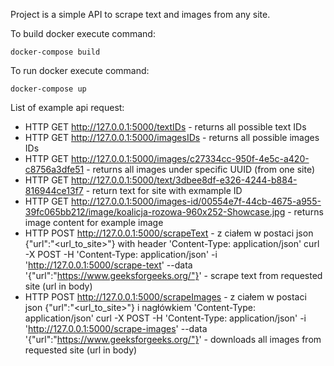 Project is a simple API to scrape text and images from any site.  

To build docker execute command:

`docker-compose build`

To run docker execute command:

`docker-compose up`

List of example api request:
- HTTP GET http://127.0.0.1:5000/textIDs - returns all possible text IDs
- HTTP GET http://127.0.0.1:5000/imagesIDs - returns all possible images IDs
- HTTP GET http://127.0.0.1:5000/images/c27334cc-950f-4e5c-a420-c8756a3dfe51 - returns all images under specific UUID (from one site)
- HTTP GET http://127.0.0.1:5000/text/3dbee8df-e326-4244-b884-816944ce13f7 - return text for site with exmample ID 
- HTTP GET http://127.0.0.1:5000/images-id/00554e7f-44cb-4675-a955-39fc065bb212/image/koalicja-rozowa-960x252-Showcase.jpg - returns image content for example image
- HTTP POST http://127.0.0.1:5000/scrapeText -  z ciałem w postaci json {"url":"<url_to_site>"} with header 'Content-Type: application/json'
curl -X POST -H 'Content-Type: application/json' -i 'http://127.0.0.1:5000/scrape-text' --data '{"url":"https://www.geeksforgeeks.org/"}' - scrape text from requested site (url in body)
- HTTP POST http://127.0.0.1:5000/scrapeImages -  z ciałem w postaci json {"url":"<url_to_site>"} i nagłówkiem 'Content-Type: application/json'
curl -X POST -H 'Content-Type: application/json' -i 'http://127.0.0.1:5000/scrape-images' --data '{"url":"https://www.geeksforgeeks.org/"}' - downloads all images from requested site (url in body)

